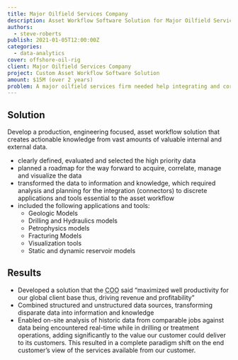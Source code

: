 ```yaml
---
title: Major Oilfield Services Company
description: Asset Workflow Software Solution for Major Oilfield Services Company
authors:
  - steve-roberts
publish: 2021-01-05T12:00:00Z
categories:
  - data-analytics
cover: offshore-oil-rig
client: Major Oilfield Services Company
project: Custom Asset Workflow Software Solution
amount: $15M (over 2 years)
problem: A major oilfield services firm needed help integrating and correlating mountains of data related to thousands of wells in varying stages of production and perforation. The workflows and processes they used to make operational decisions were manual and laborious.
---
```


## Solution

Develop a production, engineering focused, asset workflow solution that creates actionable knowledge from vast amounts of valuable internal and external data.

- clearly defined, evaluated and selected the high priority data
- planned a roadmap for the way forward to acquire, correlate, manage and visualize the data
- transformed the data to information and knowledge, which required analysis and planning for the integration (connectors) to discrete applications and tools essential to the asset workflow
- included the following applications and tools:
  - Geologic Models
  - Drilling and Hydraulics models
  - Petrophysics models
  - Fracturing Models
  - Visualization tools
  - Static and dynamic reservoir models

## Results

- Developed a solution that the <abbr title="Chief Operating Officer">COO</abbr> said “maximized well productivity for our global client base thus, driving revenue and profitability”
- Combined structured and unstructured data sources, transforming disparate data into information and knowledge
- Enabled on-site analysis of historic data from comparable jobs against data being encountered real-time while in drilling or treatment operations, adding significantly to the value our customer could deliver to its customers. This resulted in a complete paradigm shift on the end customer’s view of the services available from our customer.
